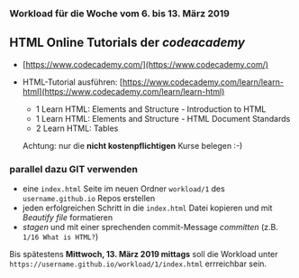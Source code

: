 ### Workload für die Woche vom 6. bis 13. März 2019

## HTML Online Tutorials der *codeacademy*

* [https://www.codecademy.com/](https://www.codecademy.com/)
* HTML-Tutorial ausführen: [https://www.codecademy.com/learn/learn-html](https://www.codecademy.com/learn/learn-html)

    * 1 Learn HTML: Elements and Structure - Introduction to HTML
    * 1 Learn HTML: Elements and Structure - HTML Document Standards
    * 2 Learn HTML: Tables

    Achtung: nur die **nicht kostenpflichtigen** Kurse belegen :-)


### parallel dazu GIT verwenden

* eine `index.html` Seite im neuen Ordner `workload/1` des `username.github.io` Repos erstellen
* jeden erfolgreichen Schritt in die `index.html` Datei kopieren und mit *Beautify file* formatieren
* *stagen* und mit einer sprechenden commit-Message *committen* (z.B. `1/16 What is HTML?`)

Bis spätestens **Mittwoch, 13. März 2019 mittags** soll die Workload unter `https://username.github.io/workload/1/index.html` errreichbar sein.
